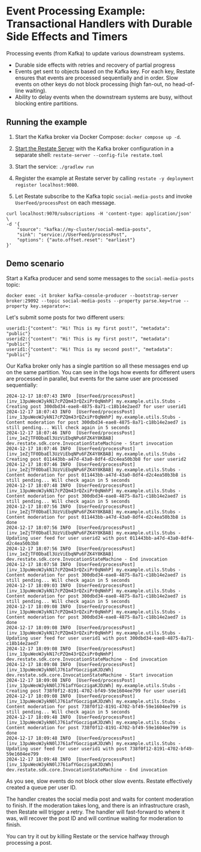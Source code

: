 # Event Processing Example: Transactional Handlers with Durable Side Effects and Timers

Processing events (from Kafka) to update various downstream systems.
- Durable side effects with retries and recovery of partial progress
- Events get sent to objects based on the Kafka key.
  For each key, Restate ensures that events are processed sequentially and in order.
  Slow events on other keys do not block processing (high fan-out, no head-of-line waiting).
- Ability to delay events when the downstream systems are busy, without blocking
  entire partitions.


## Running the example

1. Start the Kafka broker via Docker Compose: `docker compose up -d`.

2. [Start the Restate Server](https://docs.restate.dev/develop/local_dev) with the Kafka broker configuration in a separate shell:
`restate-server --config-file restate.toml`

3. Start the service: `./gradlew run`

4. Register the example at Restate server by calling `restate -y deployment register localhost:9080`.

5. Let Restate subscribe to the Kafka topic `social-media-posts` and invoke `UserFeed/processPost` on each message.
```shell
curl localhost:9070/subscriptions -H 'content-type: application/json' \
-d '{
    "source": "kafka://my-cluster/social-media-posts",
    "sink": "service://UserFeed/processPost",
    "options": {"auto.offset.reset": "earliest"}
}'
```

## Demo scenario

Start a Kafka producer and send some messages to the `social-media-posts` topic:
```shell
docker exec -it broker kafka-console-producer --bootstrap-server broker:29092 --topic social-media-posts --property parse.key=true --property key.separator=:
```

Let's submit some posts for two different users:
```
userid1:{"content": "Hi! This is my first post!", "metadata": "public"}
userid2:{"content": "Hi! This is my first post!", "metadata": "public"}
userid1:{"content": "Hi! This is my second post!", "metadata": "public"}
```

Our Kafka broker only has a single partition so all these messages end up on the same partition.
You can see in the logs how events for different users are processed in parallel, but events for the same user are processed sequentially:

```shell
2024-12-17 18:07:43 INFO  [UserFeed/processPost][inv_13puWeoWJykN17cPZQm43rQZxiPr0qNmhP] my.example.utils.Stubs - Creating post 300dbd34-eae8-4875-8a71-c18b14e2aed7 for user userid1
2024-12-17 18:07:43 INFO  [UserFeed/processPost][inv_13puWeoWJykN17cPZQm43rQZxiPr0qNmhP] my.example.utils.Stubs - Content moderation for post 300dbd34-eae8-4875-8a71-c18b14e2aed7 is still pending... Will check again in 5 seconds
2024-12-17 18:07:46 INFO  [UserFeed/processPost][inv_1eZjTF0DbaEl3UzViEbqNPu6FZK4Y8KBAB] dev.restate.sdk.core.InvocationStateMachine - Start invocation
2024-12-17 18:07:46 INFO  [UserFeed/processPost][inv_1eZjTF0DbaEl3UzViEbqNPu6FZK4Y8KBAB] my.example.utils.Stubs - Creating post 011443bb-a47d-43a0-8df4-d2c4ea50b3b8 for user userid2
2024-12-17 18:07:46 INFO  [UserFeed/processPost][inv_1eZjTF0DbaEl3UzViEbqNPu6FZK4Y8KBAB] my.example.utils.Stubs - Content moderation for post 011443bb-a47d-43a0-8df4-d2c4ea50b3b8 is still pending... Will check again in 5 seconds
2024-12-17 18:07:48 INFO  [UserFeed/processPost][inv_13puWeoWJykN17cPZQm43rQZxiPr0qNmhP] my.example.utils.Stubs - Content moderation for post 300dbd34-eae8-4875-8a71-c18b14e2aed7 is still pending... Will check again in 5 seconds
2024-12-17 18:07:56 INFO  [UserFeed/processPost][inv_1eZjTF0DbaEl3UzViEbqNPu6FZK4Y8KBAB] my.example.utils.Stubs - Content moderation for post 011443bb-a47d-43a0-8df4-d2c4ea50b3b8 is done
2024-12-17 18:07:56 INFO  [UserFeed/processPost][inv_1eZjTF0DbaEl3UzViEbqNPu6FZK4Y8KBAB] my.example.utils.Stubs - Updating user feed for user userid2 with post 011443bb-a47d-43a0-8df4-d2c4ea50b3b8
2024-12-17 18:07:56 INFO  [UserFeed/processPost][inv_1eZjTF0DbaEl3UzViEbqNPu6FZK4Y8KBAB] dev.restate.sdk.core.InvocationStateMachine - End invocation
2024-12-17 18:07:58 INFO  [UserFeed/processPost][inv_13puWeoWJykN17cPZQm43rQZxiPr0qNmhP] my.example.utils.Stubs - Content moderation for post 300dbd34-eae8-4875-8a71-c18b14e2aed7 is still pending... Will check again in 5 seconds
2024-12-17 18:09:03 INFO  [UserFeed/processPost][inv_13puWeoWJykN17cPZQm43rQZxiPr0qNmhP] my.example.utils.Stubs - Content moderation for post 300dbd34-eae8-4875-8a71-c18b14e2aed7 is still pending... Will check again in 5 seconds
2024-12-17 18:09:08 INFO  [UserFeed/processPost][inv_13puWeoWJykN17cPZQm43rQZxiPr0qNmhP] my.example.utils.Stubs - Content moderation for post 300dbd34-eae8-4875-8a71-c18b14e2aed7 is done
2024-12-17 18:09:08 INFO  [UserFeed/processPost][inv_13puWeoWJykN17cPZQm43rQZxiPr0qNmhP] my.example.utils.Stubs - Updating user feed for user userid1 with post 300dbd34-eae8-4875-8a71-c18b14e2aed7
2024-12-17 18:09:08 INFO  [UserFeed/processPost][inv_13puWeoWJykN17cPZQm43rQZxiPr0qNmhP] dev.restate.sdk.core.InvocationStateMachine - End invocation
2024-12-17 18:09:08 INFO  [UserFeed/processPost][inv_13puWeoWJykN0lJ761afYGoczigaKJDzWh] dev.restate.sdk.core.InvocationStateMachine - Start invocation
2024-12-17 18:09:08 INFO  [UserFeed/processPost][inv_13puWeoWJykN0lJ761afYGoczigaKJDzWh] my.example.utils.Stubs - Creating post 738f0f12-8191-4702-bf49-59e1604ee799 for user userid1
2024-12-17 18:09:08 INFO  [UserFeed/processPost][inv_13puWeoWJykN0lJ761afYGoczigaKJDzWh] my.example.utils.Stubs - Content moderation for post 738f0f12-8191-4702-bf49-59e1604ee799 is still pending... Will check again in 5 seconds
2024-12-17 18:09:48 INFO  [UserFeed/processPost][inv_13puWeoWJykN0lJ761afYGoczigaKJDzWh] my.example.utils.Stubs - Content moderation for post 738f0f12-8191-4702-bf49-59e1604ee799 is done
2024-12-17 18:09:48 INFO  [UserFeed/processPost][inv_13puWeoWJykN0lJ761afYGoczigaKJDzWh] my.example.utils.Stubs - Updating user feed for user userid1 with post 738f0f12-8191-4702-bf49-59e1604ee799
2024-12-17 18:09:48 INFO  [UserFeed/processPost][inv_13puWeoWJykN0lJ761afYGoczigaKJDzWh] dev.restate.sdk.core.InvocationStateMachine - End invocation
```

As you see, slow events do not block other slow events.
Restate effectively created a queue per user ID.

The handler creates the social media post and waits for content moderation to finish.
If the moderation takes long, and there is an infrastructure crash, then Restate will trigger a retry. 
The handler will fast-forward to where it was, will recover the post ID and will continue waiting for moderation to finish.

You can try it out by killing Restate or the service halfway through processing a post.
